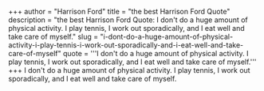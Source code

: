 +++
author = "Harrison Ford"
title = "the best Harrison Ford Quote"
description = "the best Harrison Ford Quote: I don't do a huge amount of physical activity. I play tennis, I work out sporadically, and I eat well and take care of myself."
slug = "i-dont-do-a-huge-amount-of-physical-activity-i-play-tennis-i-work-out-sporadically-and-i-eat-well-and-take-care-of-myself"
quote = '''I don't do a huge amount of physical activity. I play tennis, I work out sporadically, and I eat well and take care of myself.'''
+++
I don't do a huge amount of physical activity. I play tennis, I work out sporadically, and I eat well and take care of myself.

